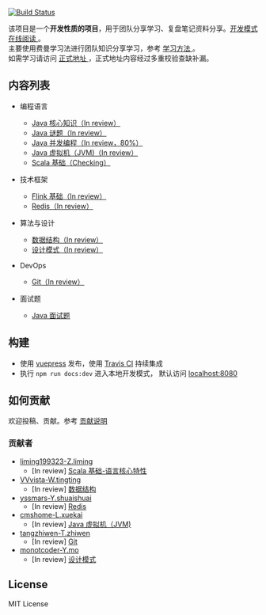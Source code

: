[![Build Status](https://travis-ci.org/GourdErwa/review-notes-dev.svg?branch=master)](https://travis-ci.org/GourdErwa/review-notes-dev)

该项目是一个**开发性质的项目**，用于团队分享学习、复盘笔记资料分享。[开发模式在线阅读 ](http://dev.review-notes.top/)。  
主要使用费曼学习法进行团队知识分享学习，参考 [学习方法 ](/about/学习方法.md)。  
如需学习请访问 [正式地址 ](http://review-notes.top/) ，正式地址内容经过多重校验查缺补漏。

## 内容列表
- 编程语言
    * [Java 核心知识（In review） ](/language/java-core/)
    * [Java 谜题（In review）](/language/java-puzzle/)
    * [Java 并发编程（In review，80%） ](/language/java-concurrency/)
    * [Java 虚拟机（JVM)（In review） ](/language/java-jvm/)
    * [Scala 基础（Checking） ](/language/scala-basis/)

- 技术框架
    * [Flink 基础（In review） ](/framework/flink-basis/)
    * [Redis（In review） ](/framework/redis/)

- 算法与设计
    * [数据结构（In review） ](/algorithm/data-structures/)
    * [设计模式（In review） ](/algorithm/design-patterns/)

- DevOps
    * [Git（In review） ](/devops/git/)

- 面试题
    * [Java 面试题](/interview/java/)

## 构建
- 使用 [vuepress](https://vuepress.vuejs.org/) 发布，使用 [Travis CI](https://travis-ci.org/GourdErwa/review-notes-dev) 持续集成
- 执行 `npm run docs:dev` 进入本地开发模式， 默认访问 [localhost:8080](http://localhost:8080/ )

## 如何贡献
欢迎投稿、贡献。参考 [贡献说明 ](/about/贡献说明.md)

### 贡献者
- [liming199323-Z.liming](https://github.com/liming199323)
    * [In review]   [Scala 基础-语言核心特性 ](/language/scala-basis/)
- [VVvista-W.tingting](https://github.com/VVvista) 
    * [In review]   [数据结构 ](/algorithm/data-structures/)
- [yssmars-Y.shuaishuai](https://github.com/yssmars) 
    * [In review]   [Redis ](/framework/redis/)
- [cmshome-L.xuekai](https://github.com/cmshome) 
    * [In review]   [Java 虚拟机（JVM) ](/language/java-jvm/) 
- [tangzhiwen-T.zhiwen](https://github.com/tangzhiwen) 
    * [In review]   [Git ](/devops/git/)
- [monotcoder-Y.mo](https://github.com/monotcoder)   
    * [In review]   [设计模式 ](/algorithm/design-patterns/) 
## License
MIT License
    

